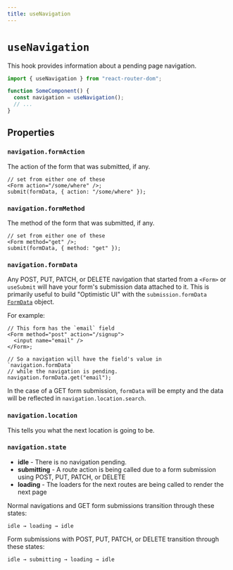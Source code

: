 ```yaml
---
title: useNavigation
---
```


# `useNavigation`

This hook provides information about a pending page navigation.

```js
import { useNavigation } from "react-router-dom";

function SomeComponent() {
  const navigation = useNavigation();
  // ...
}
```

## Properties

### `navigation.formAction`

The action of the form that was submitted, if any.

```tsx
// set from either one of these
<Form action="/some/where" />;
submit(formData, { action: "/some/where" });
```

### `navigation.formMethod`

The method of the form that was submitted, if any.

```tsx
// set from either one of these
<Form method="get" />;
submit(formData, { method: "get" });
```

### `navigation.formData`

Any POST, PUT, PATCH, or DELETE navigation that started from a `<Form>` or `useSubmit` will have your form's submission data attached to it. This is primarily useful to build "Optimistic UI" with the `submission.formData` [`FormData`][form-data] object.

For example:

```tsx
// This form has the `email` field
<Form method="post" action="/signup">
  <input name="email" />
</Form>;

// So a navigation will have the field's value in `navigation.formData`
// while the navigation is pending.
navigation.formData.get("email");
```

In the case of a GET form submission, `formData` will be empty and the data will be reflected in `navigation.location.search`.

### `navigation.location`

This tells you what the next location is going to be.

### `navigation.state`

- **idle** - There is no navigation pending.
- **submitting** - A route action is being called due to a form submission using POST, PUT, PATCH, or DELETE
- **loading** - The loaders for the next routes are being called to render the next page

Normal navigations and GET form submissions transition through these states:

```
idle → loading → idle
```

Form submissions with POST, PUT, PATCH, or DELETE transition through these states:

```
idle → submitting → loading → idle
```

[form-data]: https://developer.mozilla.org/en-US/docs/Web/API/FormData
